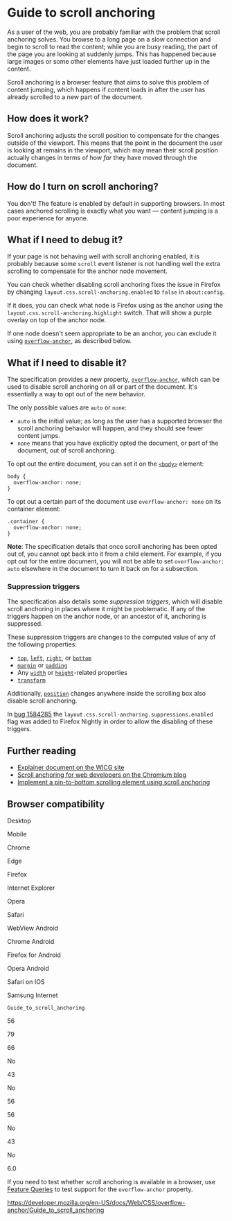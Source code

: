 # Guide to scroll anchoring

As a user of the web, you are probably familiar with the problem that scroll anchoring solves. You browse to a long page on a slow connection and begin to scroll to read the content; while you are busy reading, the part of the page you are looking at suddenly jumps. This has happened because large images or some other elements have just loaded further up in the content.

Scroll anchoring is a browser feature that aims to solve this problem of content jumping, which happens if content loads in after the user has already scrolled to a new part of the document.

## How does it work?

Scroll anchoring adjusts the scroll position to compensate for the changes outside of the viewport. This means that the point in the document the user is looking at remains in the viewport, which may mean their scroll position actually changes in terms of how _far_ they have moved through the document.

## How do I turn on scroll anchoring?

You don't! The feature is enabled by default in supporting browsers. In most cases anchored scrolling is exactly what you want — content jumping is a poor experience for anyone.

## What if I need to debug it?

If your page is not behaving well with scroll anchoring enabled, it is probably because some `scroll` event listener is not handling well the extra scrolling to compensate for the anchor node movement.

You can check whether disabling scroll anchoring fixes the issue in Firefox by changing `layout.css.scroll-anchoring.enabled` to `false` in `about:config`.

If it does, you can check what node is Firefox using as the anchor using the `layout.css.scroll-anchoring.highlight` switch. That will show a purple overlay on top of the anchor node.

If one node doesn't seem appropriate to be an anchor, you can exclude it using [`overflow-anchor`](../overflow-anchor), as described below.

## What if I need to disable it?

The specification provides a new property, [`overflow-anchor`](../overflow-anchor), which can be used to disable scroll anchoring on all or part of the document. It's essentially a way to opt out of the new behavior.

The only possible values are `auto` or `none`:

- `auto` is the initial value; as long as the user has a supported browser the scroll anchoring behavior will happen, and they should see fewer content jumps.
- `none` means that you have explicitly opted the document, or part of the document, out of scroll anchoring.

To opt out the entire document, you can set it on the [`<body>`](https://developer.mozilla.org/en-US/docs/Web/HTML/Element/body) element:

    body {
      overflow-anchor: none;
    }

To opt out a certain part of the document use `overflow-anchor: none` on its container element:

    .container {
      overflow-anchor: none;
    }

**Note**: The specification details that once scroll anchoring has been opted out of, you cannot opt back into it from a child element. For example, if you opt out for the entire document, you will not be able to set `overflow-anchor: auto` elsewhere in the document to turn it back on for a subsection.

### Suppression triggers

The specification also details some _suppression triggers_, which will disable scroll anchoring in places where it might be problematic. If any of the triggers happen on the anchor node, or an ancestor of it, anchoring is suppressed.

These suppression triggers are changes to the computed value of any of the following properties:

- [`top`](../top), [`left`](../left), [`right`](../right), or [`bottom`](../bottom)
- [`margin`](../margin) or [`padding`](../padding)
- Any [`width`](../width) or [`height`](../height)-related properties
- [`transform`](../transform)

Additionally, [`position`](../position) changes anywhere inside the scrolling box also disable scroll anchoring.

In [bug 1584285](https://bugzilla.mozilla.org/show_bug.cgi?id=1584285) the `layout.css.scroll-anchoring.suppressions.enabled` flag was added to Firefox Nightly in order to allow the disabling of these triggers.

## Further reading

- [Explainer document on the WICG site](https://github.com/WICG/ScrollAnchoring/blob/master/explainer.md)
- [Scroll anchoring for web developers on the Chromium blog](https://blog.chromium.org/2017/04/scroll-anchoring-for-web-developers.html)
- [Implement a pin-to-bottom scrolling element using scroll anchoring](https://blog.eqrion.net/pin-to-bottom/)

## Browser compatibility

Desktop

Mobile

Chrome

Edge

Firefox

Internet Explorer

Opera

Safari

WebView Android

Chrome Android

Firefox for Android

Opera Android

Safari on IOS

Samsung Internet

`Guide_to_scroll_anchoring`

56

79

66

No

43

No

56

56

No

43

No

6.0

If you need to test whether scroll anchoring is available in a browser, use [Feature Queries](../@supports) to test support for the `overflow-anchor` property.

<a href="https://developer.mozilla.org/en-US/docs/Web/CSS/overflow-anchor/Guide_to_scroll_anchoring" class="_attribution-link">https://developer.mozilla.org/en-US/docs/Web/CSS/overflow-anchor/Guide_to_scroll_anchoring</a>
